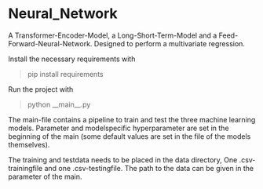 # Neural_Network

A Transformer-Encoder-Model, a Long-Short-Term-Model and a Feed-Forward-Neural-Network. Designed to perform a multivariate regression.

Install the necessary requirements with

> pip install requirements

Run the project with

> python \_\_main\_\_.py

The main-file contains a pipeline to train and test the three machine learning models. Parameter and modelspecific hyperparameter are set in the beginning of the main (some default values are set in the file of the models themselves).

The training and testdata needs to be placed in the data directory, One .csv-trainingfile and one .csv-testingfile. The path to the data can be given in the parameter of the main.
